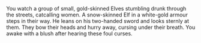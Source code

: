 You watch a group of small, gold-skinned Elves stumbling drunk through the streets, catcalling women. A snow-skinned Elf in a white-gold armour steps in their way.
He leans on his two-handed sword and looks sternly at them. They bow their heads and hurry away, cursing under their breath.
You awake with a blush after hearing these foul curses.
